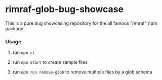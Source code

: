 # rimraf-glob-bug-showcase

This is a pure bug showcasing repository for the all famous "rimraf" npm package

### Usage

1. run `npm ci`

2. run `npm start` to create sample files

3. run `npm run remove-glob` to remove multiple files by a glob schema